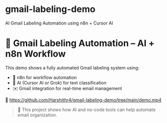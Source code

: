 # gmail-labeling-demo
AI Gmail Labeling Automation using n8n + Cursor AI
# 📧 Gmail Labeling Automation – AI + n8n Workflow

This demo shows a fully automated Gmail labeling system using:
- 🔁 n8n for workflow automation
- 🧠 AI (Cursor AI or Grok) for text classification
- ✉️ Gmail integration for real-time email management

🎥 https://github.com/Harshithr4/gmail-labeling-demo/tree/main/demo.mp4

> 🚀 This project shows how AI and no-code tools can help automate email organization.
